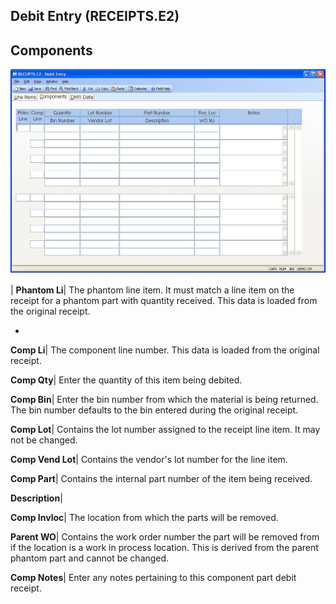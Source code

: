 ## Debit Entry (RECEIPTS.E2)
<PageHeader />

## Components

![](./RECEIPTS-E2-2.jpg)

| **Phantom Li**|  The phantom line item. It must match a line item on the
receipt for a phantom part with quantity received. This data is loaded from
the original receipt.

-  
**Comp Li**|  The component line number. This data is loaded from the original
receipt.

**Comp Qty**|  Enter the quantity of this item being debited.

**Comp Bin**|  Enter the bin number from which the material is being returned.
The bin number defaults to the bin entered during the original receipt.

**Comp Lot**|  Contains the lot number assigned to the receipt line item. It
may not be changed.

**Comp Vend Lot**|  Contains the vendor's lot number for the line item.

**Comp Part**|  Contains the internal part number of the item being received.

**Description**|

**Comp Invloc**|  The location from which the parts will be removed.

**Parent WO**|  Contains the work order number the part will be removed from
if the location is a work in process location. This is derived from the parent
phantom part and cannot be changed.

**Comp Notes**|  Enter any notes pertaining to this component part debit
receipt.


<badge text= "Version 8.10.57 " vertical="middle" />

<PageFooter />
